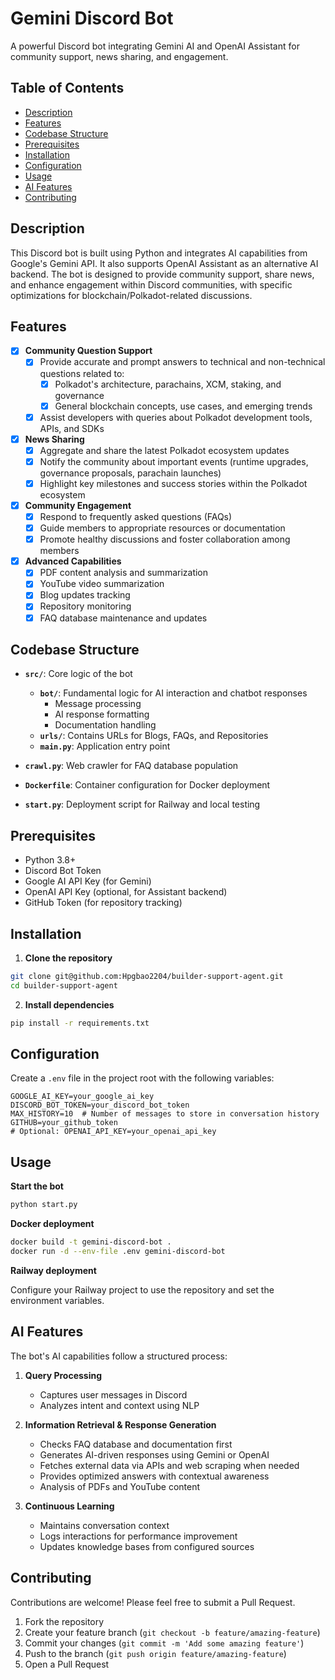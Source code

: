 # Gemini Discord Bot

A powerful Discord bot integrating Gemini AI and OpenAI Assistant for community support, news sharing, and engagement.

## Table of Contents

- [Description](#description)
- [Features](#features)
- [Codebase Structure](#codebase-structure)
- [Prerequisites](#prerequisites)
- [Installation](#installation)
- [Configuration](#configuration)
- [Usage](#usage)
- [AI Features](#ai-features)
- [Contributing](#contributing)

## Description

This Discord bot is built using Python and integrates AI capabilities from Google's Gemini API. It also supports OpenAI Assistant as an alternative AI backend. The bot is designed to provide community support, share news, and enhance engagement within Discord communities, with specific optimizations for blockchain/Polkadot-related discussions.

## Features

- [x] **Community Question Support**
  - [x] Provide accurate and prompt answers to technical and non-technical questions related to:
    - [x] Polkadot's architecture, parachains, XCM, staking, and governance
    - [x] General blockchain concepts, use cases, and emerging trends
  - [x] Assist developers with queries about Polkadot development tools, APIs, and SDKs

- [x] **News Sharing**
  - [x] Aggregate and share the latest Polkadot ecosystem updates
  - [x] Notify the community about important events (runtime upgrades, governance proposals, parachain launches)
  - [x] Highlight key milestones and success stories within the Polkadot ecosystem

- [x] **Community Engagement**
  - [x] Respond to frequently asked questions (FAQs)
  - [x] Guide members to appropriate resources or documentation
  - [x] Promote healthy discussions and foster collaboration among members

- [x] **Advanced Capabilities**
  - [x] PDF content analysis and summarization
  - [x] YouTube video summarization
  - [x] Blog updates tracking
  - [x] Repository monitoring
  - [x] FAQ database maintenance and updates

## Codebase Structure

- **`src/`**: Core logic of the bot
  - **`bot/`**: Fundamental logic for AI interaction and chatbot responses
    - Message processing
    - AI response formatting
    - Documentation handling
  - **`urls/`**: Contains URLs for Blogs, FAQs, and Repositories
  - **`main.py`**: Application entry point

- **`crawl.py`**: Web crawler for FAQ database population
- **`Dockerfile`**: Container configuration for Docker deployment
- **`start.py`**: Deployment script for Railway and local testing

## Prerequisites

- Python 3.8+
- Discord Bot Token
- Google AI API Key (for Gemini)
- OpenAI API Key (optional, for Assistant backend)
- GitHub Token (for repository tracking)

## Installation

1. **Clone the repository**

```bash
git clone git@github.com:Hpgbao2204/builder-support-agent.git
cd builder-support-agent
```

2. **Install dependencies**

```bash
pip install -r requirements.txt
```

## Configuration

Create a `.env` file in the project root with the following variables:

```
GOOGLE_AI_KEY=your_google_ai_key
DISCORD_BOT_TOKEN=your_discord_bot_token
MAX_HISTORY=10  # Number of messages to store in conversation history
GITHUB=your_github_token
# Optional: OPENAI_API_KEY=your_openai_api_key
```

## Usage

**Start the bot**

```bash
python start.py
```

**Docker deployment**

```bash
docker build -t gemini-discord-bot .
docker run -d --env-file .env gemini-discord-bot
```

**Railway deployment**

Configure your Railway project to use the repository and set the environment variables.

## AI Features

The bot's AI capabilities follow a structured process:

1. **Query Processing**
   - Captures user messages in Discord
   - Analyzes intent and context using NLP

2. **Information Retrieval & Response Generation**
   - Checks FAQ database and documentation first
   - Generates AI-driven responses using Gemini or OpenAI
   - Fetches external data via APIs and web scraping when needed
   - Provides optimized answers with contextual awareness
   - Analysis of PDFs and YouTube content

3. **Continuous Learning**
   - Maintains conversation context
   - Logs interactions for performance improvement
   - Updates knowledge bases from configured sources

## Contributing

Contributions are welcome! Please feel free to submit a Pull Request.

1. Fork the repository
2. Create your feature branch (`git checkout -b feature/amazing-feature`)
3. Commit your changes (`git commit -m 'Add some amazing feature'`)
4. Push to the branch (`git push origin feature/amazing-feature`)
5. Open a Pull Request
